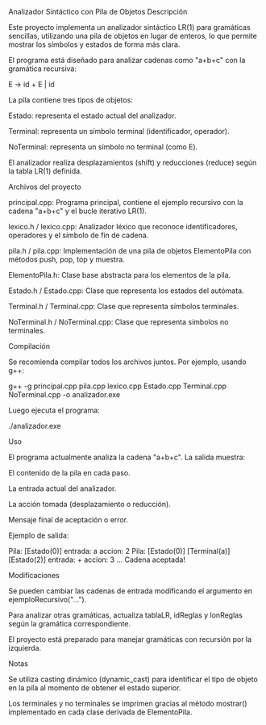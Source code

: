 Analizador Sintáctico con Pila de Objetos
Descripción

Este proyecto implementa un analizador sintáctico LR(1) para gramáticas sencillas, utilizando una pila de objetos en lugar de enteros, lo que permite mostrar los símbolos y estados de forma más clara.

El programa está diseñado para analizar cadenas como "a+b+c" con la gramática recursiva:

E → id + E | id


La pila contiene tres tipos de objetos:

Estado: representa el estado actual del analizador.

Terminal: representa un símbolo terminal (identificador, operador).

NoTerminal: representa un símbolo no terminal (como E).

El analizador realiza desplazamientos (shift) y reducciones (reduce) según la tabla LR(1) definida.

Archivos del proyecto

principal.cpp: Programa principal, contiene el ejemplo recursivo con la cadena "a+b+c" y el bucle iterativo LR(1).

lexico.h / lexico.cpp: Analizador léxico que reconoce identificadores, operadores y el símbolo de fin de cadena.

pila.h / pila.cpp: Implementación de una pila de objetos ElementoPila con métodos push, pop, top y muestra.

ElementoPila.h: Clase base abstracta para los elementos de la pila.

Estado.h / Estado.cpp: Clase que representa los estados del autómata.

Terminal.h / Terminal.cpp: Clase que representa símbolos terminales.

NoTerminal.h / NoTerminal.cpp: Clase que representa símbolos no terminales.

Compilación

Se recomienda compilar todos los archivos juntos. Por ejemplo, usando g++:

g++ -g principal.cpp pila.cpp lexico.cpp Estado.cpp Terminal.cpp NoTerminal.cpp -o analizador.exe


Luego ejecuta el programa:

./analizador.exe

Uso

El programa actualmente analiza la cadena "a+b+c". La salida muestra:

El contenido de la pila en cada paso.

La entrada actual del analizador.

La acción tomada (desplazamiento o reducción).

Mensaje final de aceptación o error.

Ejemplo de salida:

Pila: [Estado(0)]
entrada: a  accion: 2
Pila: [Estado(0)] [Terminal(a)] [Estado(2)]
entrada: +  accion: 3
...
Cadena aceptada!

Modificaciones

Se pueden cambiar las cadenas de entrada modificando el argumento en ejemploRecursivo("...").

Para analizar otras gramáticas, actualiza tablaLR, idReglas y lonReglas según la gramática correspondiente.

El proyecto está preparado para manejar gramáticas con recursión por la izquierda.

Notas

Se utiliza casting dinámico (dynamic_cast) para identificar el tipo de objeto en la pila al momento de obtener el estado superior.

Los terminales y no terminales se imprimen gracias al método mostrar() implementado en cada clase derivada de ElementoPila.
